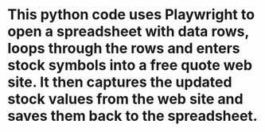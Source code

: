 # This python code uses Playwright to open a spreadsheet with data rows, loops through the rows and enters stock symbols into a free quote web site. It then captures the updated stock values from the web site and saves them back to the spreadsheet.
